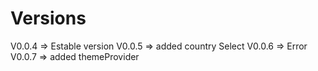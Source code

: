 # Versions

V0.0.4 => Estable version
V0.0.5 => added country Select
V0.0.6 => Error
V0.0.7 => added themeProvider
